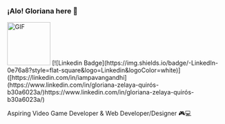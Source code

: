 ### ¡Alo! Gloriana here 👋

<img alt="GIF" src="https://static.wikia.nocookie.net/cult-of-the-lamb/images/a/ad/Lamb_Eat_Good.gif/revision/latest?cb=20221123203734" height="100" />
[![Linkedin Badge](https://img.shields.io/badge/-LinkedIn-0e76a8?style=flat-square&logo=Linkedin&logoColor=white)]([https://linkedin.com/in/iampavangandhi](https://www.linkedin.com/in/gloriana-zelaya-quirós-b30a6023a/)https://www.linkedin.com/in/gloriana-zelaya-quirós-b30a6023a/)

Aspiring Video Game Developer & Web Developer/Designer 🎮💻
